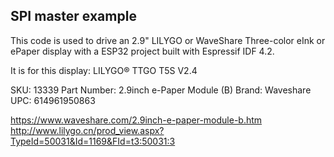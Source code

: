 ## SPI master example

This code is used to drive an 2.9" LILYGO or WaveShare Three-color eInk or ePaper display with a ESP32 project built with Espressif IDF 4.2. 

It is for this display:
LILYGO® TTGO T5S V2.4 

SKU: 13339
Part Number: 2.9inch e-Paper Module (B)
Brand: Waveshare
UPC: 614961950863


https://www.waveshare.com/2.9inch-e-paper-module-b.htm 
http://www.lilygo.cn/prod_view.aspx?TypeId=50031&Id=1169&FId=t3:50031:3


